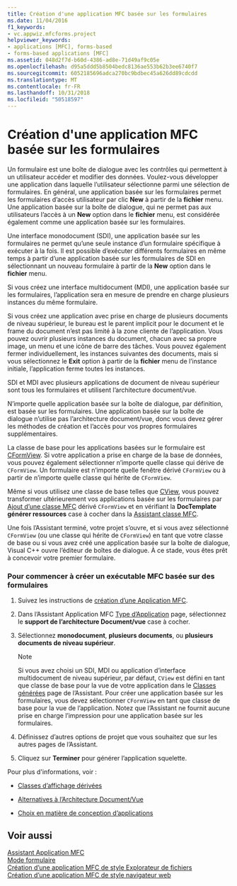 ```yaml
---
title: Création d'une application MFC basée sur les formulaires
ms.date: 11/04/2016
f1_keywords:
- vc.appwiz.mfcforms.project
helpviewer_keywords:
- applications [MFC], forms-based
- forms-based applications [MFC]
ms.assetid: 048d2f7d-b60d-4386-ad8e-71d49af9c05e
ms.openlocfilehash: d95a5ddd5b8504bedc8136ae553b62b3ee6740f7
ms.sourcegitcommit: 6052185696adca270bc9bdbec45a626dd89cdcdd
ms.translationtype: MT
ms.contentlocale: fr-FR
ms.lasthandoff: 10/31/2018
ms.locfileid: "50518597"
---
```

# <a name="creating-a-forms-based-mfc-application"></a>Création d'une application MFC basée sur les formulaires

Un formulaire est une boîte de dialogue avec les contrôles qui permettent à un utilisateur accéder et modifier des données. Voulez-vous développer une application dans laquelle l’utilisateur sélectionne parmi une sélection de formulaires. En général, une application basée sur les formulaires permet les formulaires d’accès utilisateur par clic **New** à partir de la **fichier** menu. Une application basée sur la boîte de dialogue, qui ne permet pas aux utilisateurs l’accès à un **New** option dans le **fichier** menu, est considérée également comme une application basée sur les formulaires.

Une interface monodocument (SDI), une application basée sur les formulaires ne permet qu’une seule instance d’un formulaire spécifique à exécuter à la fois. Il est possible d’exécuter différents formulaires en même temps à partir d’une application basée sur les formulaires de SDI en sélectionnant un nouveau formulaire à partir de la **New** option dans le **fichier** menu.

Si vous créez une interface multidocument (MDI), une application basée sur les formulaires, l’application sera en mesure de prendre en charge plusieurs instances du même formulaire.

Si vous créez une application avec prise en charge de plusieurs documents de niveau supérieur, le bureau est le parent implicit pour le document et le frame du document n’est pas limité à la zone cliente de l’application. Vous pouvez ouvrir plusieurs instances du document, chacun avec sa propre image, un menu et une icône de barre des tâches. Vous pouvez également fermer individuellement, les instances suivantes des documents, mais si vous sélectionnez le **Exit** option à partir de la **fichier** menu de l’instance initiale, l’application ferme toutes les instances.

SDI et MDI avec plusieurs applications de document de niveau supérieur sont tous les formulaires et utilisent l’architecture document/vue.

N’importe quelle application basée sur la boîte de dialogue, par définition, est basée sur les formulaires. Une application basée sur la boîte de dialogue n’utilise pas l’architecture document/vue, donc vous devez gérer les méthodes de création et l’accès pour vos propres formulaires supplémentaires.

La classe de base pour les applications basées sur le formulaire est [CFormView](../../mfc/reference/cformview-class.md). Si votre application a prise en charge de la base de données, vous pouvez également sélectionner n’importe quelle classe qui dérive de `CFormView`. Un formulaire est n’importe quelle fenêtre dérivé `CFormView` ou à partir de n’importe quelle classe qui hérite de `CFormView`.

Même si vous utilisez une classe de base telles que [CView](../../mfc/reference/cview-class.md), vous pouvez transformer ultérieurement vos applications basée sur les formulaires par [Ajout d’une classe MFC](../../mfc/reference/adding-an-mfc-class.md) dérivé `CFormView` et en vérifiant la **DocTemplate générer ressources** case à cocher dans la [Assistant classe MFC](../../mfc/reference/document-template-strings-mfc-add-class-wizard.md).

Une fois l’Assistant terminé, votre projet s’ouvre, et si vous avez sélectionné `CFormView` (ou une classe qui hérite de `CFormView`) en tant que votre classe de base ou si vous avez créé une application basée sur la boîte de dialogue, Visual C++ ouvre l’éditeur de boîtes de dialogue. À ce stade, vous êtes prêt à concevoir votre premier formulaire.

### <a name="to-begin-creating-a-forms-based-mfc-executable"></a>Pour commencer à créer un exécutable MFC basée sur des formulaires

1. Suivez les instructions de [création d’une Application MFC](../../mfc/reference/creating-an-mfc-application.md).

1. Dans l’Assistant Application MFC [Type d’Application](../../mfc/reference/application-type-mfc-application-wizard.md) page, sélectionnez le **support de l’architecture Document/vue** case à cocher.

1. Sélectionnez **monodocument**, **plusieurs documents**, ou **plusieurs documents de niveau supérieur**.

    > [!NOTE]
    >  Si vous avez choisi un SDI, MDI ou application d’interface multidocument de niveau supérieur, par défaut, `CView` est défini en tant que classe de base pour la vue de votre application dans le [Classes générées](../../mfc/reference/generated-classes-mfc-application-wizard.md) page de l’Assistant. Pour créer une application basée sur les formulaires, vous devez sélectionner `CFormView` en tant que classe de base pour la vue de l’application. Notez que l’Assistant ne fournit aucune prise en charge l’impression pour une application basée sur les formulaires.

1. Définissez d’autres options de projet que vous souhaitez que sur les autres pages de l’Assistant.

1. Cliquez sur **Terminer** pour générer l’application squelette.

Pour plus d'informations, voir :

- [Classes d’affichage dérivées](../../mfc/derived-view-classes-available-in-mfc.md)

- [Alternatives à l’Architecture Document/Vue](../../mfc/alternatives-to-the-document-view-architecture.md)

- [Choix en matière de conception d’applications](../../mfc/application-design-choices.md)

## <a name="see-also"></a>Voir aussi

[Assistant Application MFC](../../mfc/reference/mfc-application-wizard.md)<br/>
[Mode formulaire](../../mfc/form-views-mfc.md)<br/>
[Création d’une application MFC de style Explorateur de fichiers](../../mfc/reference/creating-a-file-explorer-style-mfc-application.md)<br/>
[Création d’une application MFC de style navigateur web](../../mfc/reference/creating-a-web-browser-style-mfc-application.md)

